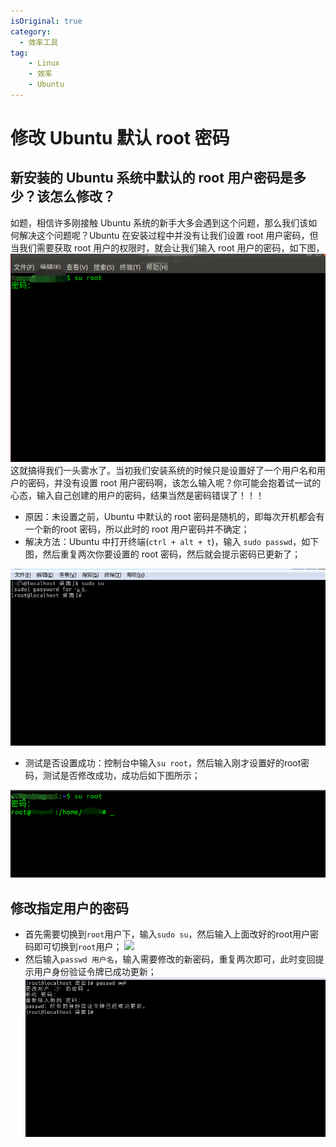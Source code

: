 ```yaml
---
isOriginal: true
category:
  - 效率工具
tag: 
    - Linux
    - 效率
    - Ubuntu
---
```




# 修改 Ubuntu 默认 root 密码

##  新安装的 Ubuntu 系统中默认的 root 用户密码是多少？该怎么修改？

 如题，相信许多刚接触 Ubuntu 系统的新手大多会遇到这个问题，那么我们该如何解决这个问题呢？Ubuntu 在安装过程中并没有让我们设置 root 用户密码，但当我们需要获取 root 用户的权限时，就会让我们输入 root 用户的密码，如下图，
![](assets/20200517-ubuntu-root-pwd/70-20240216202026430.png)
这就搞得我们一头雾水了。当初我们安装系统的时候只是设置好了一个用户名和用户的密码，并没有设置 root 用户密码啊，该怎么输入呢？你可能会抱着试一试的心态，输入自己创建的用户的密码，结果当然是密码错误了！！！

 - 原因：未设置之前，Ubuntu 中默认的 root 密码是随机的，即每次开机都会有一个新的root 密码，所以此时的 root 用户密码并不确定；
 - 解决方法：Ubuntu 中打开终端(`ctrl + alt + t`)，输入 `sudo passwd`，如下图，然后重复两次你要设置的 root 密码，然后就会提示密码已更新了；



![](assets/20200517-ubuntu-root-pwd/70-20240216202026491.png)


 - 测试是否设置成功：控制台中输入`su root`，然后输入刚才设置好的root密码，测试是否修改成功，成功后如下图所示；


 ![](assets/20200517-ubuntu-root-pwd/70-20240216202026482.png)

## 修改指定用户的密码

- 首先需要切换到```root```用户下，输入```sudo su```，然后输入上面改好的root用户密码即可切换到```root```用户；
![](https://img-blog.csdn.net/20180725205000136?/font/5a6L5L2T/fontsize/400/fill/I0JBQkFCMA==/dissolve/70)
- 然后输入```passwd 用户名```，输入需要修改的新密码，重复两次即可，此时变回提示用户身份验证令牌已成功更新；
![](assets/20200517-ubuntu-root-pwd/70-20240216202026489.png)